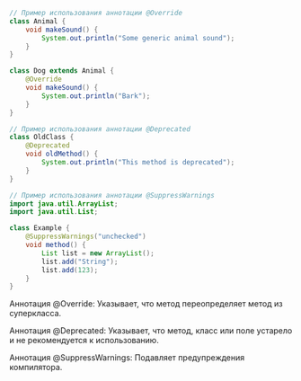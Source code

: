 ```java
// Пример использования аннотации @Override
class Animal {
    void makeSound() {
        System.out.println("Some generic animal sound");
    }
}

class Dog extends Animal {
    @Override
    void makeSound() {
        System.out.println("Bark");
    }
}

// Пример использования аннотации @Deprecated
class OldClass {
    @Deprecated
    void oldMethod() {
        System.out.println("This method is deprecated");
    }
}

// Пример использования аннотации @SuppressWarnings
import java.util.ArrayList;
import java.util.List;

class Example {
    @SuppressWarnings("unchecked")
    void method() {
        List list = new ArrayList();
        list.add("String");
        list.add(123);
    }
}
```

Аннотация @Override:
Указывает, что метод переопределяет метод из суперкласса.

Аннотация @Deprecated:
Указывает, что метод, класс или поле устарело и не рекомендуется к использованию.

Аннотация @SuppressWarnings:
Подавляет предупреждения компилятора.
